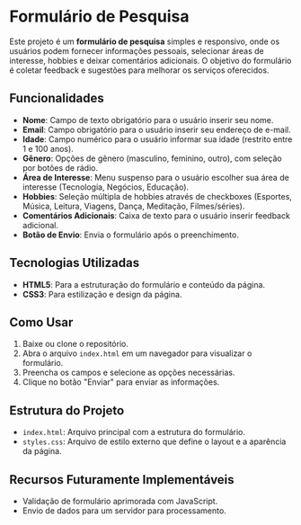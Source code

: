 # Formulário de Pesquisa

Este projeto é um **formulário de pesquisa** simples e responsivo, onde os usuários podem fornecer informações pessoais, selecionar áreas de interesse, hobbies e deixar comentários adicionais. O objetivo do formulário é coletar feedback e sugestões para melhorar os serviços oferecidos.

## Funcionalidades

- **Nome**: Campo de texto obrigatório para o usuário inserir seu nome.
- **Email**: Campo obrigatório para o usuário inserir seu endereço de e-mail.
- **Idade**: Campo numérico para o usuário informar sua idade (restrito entre 1 e 100 anos).
- **Gênero**: Opções de gênero (masculino, feminino, outro), com seleção por botões de rádio.
- **Área de Interesse**: Menu suspenso para o usuário escolher sua área de interesse (Tecnologia, Negócios, Educação).
- **Hobbies**: Seleção múltipla de hobbies através de checkboxes (Esportes, Música, Leitura, Viagens, Dança, Meditação, Filmes/séries).
- **Comentários Adicionais**: Caixa de texto para o usuário inserir feedback adicional.
- **Botão de Envio**: Envia o formulário após o preenchimento.

## Tecnologias Utilizadas

- **HTML5**: Para a estruturação do formulário e conteúdo da página.
- **CSS3**: Para estilização e design da página.

## Como Usar

1. Baixe ou clone o repositório.
2. Abra o arquivo `index.html` em um navegador para visualizar o formulário.
3. Preencha os campos e selecione as opções necessárias.
4. Clique no botão "Enviar" para enviar as informações.

## Estrutura do Projeto

- `index.html`: Arquivo principal com a estrutura do formulário.
- `styles.css`: Arquivo de estilo externo que define o layout e a aparência da página.

## Recursos Futuramente Implementáveis

- Validação de formulário aprimorada com JavaScript.
- Envio de dados para um servidor para processamento.





